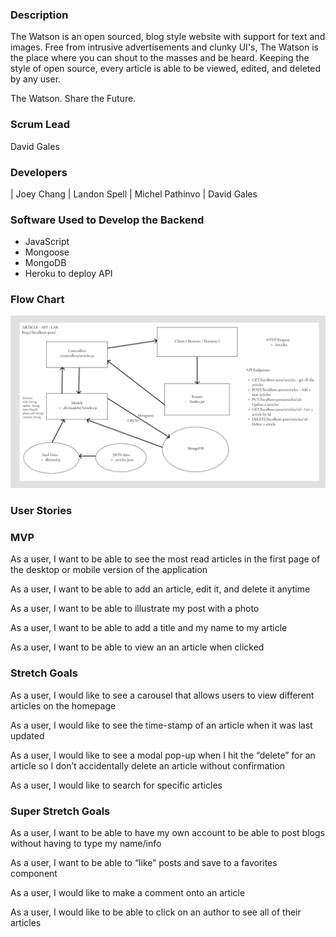 ### Description

The Watson is an open sourced, blog style website with support for text and images. Free from intrusive advertisements and clunky UI's, The Watson is the place where you can shout to the masses and be heard. Keeping the style of open source, every article is able to be viewed, edited, and deleted by any user.

The Watson.
Share the Future.

### Scrum Lead
David Gales

### Developers
| Joey Chang | Landon Spell | Michel Pathinvo | David Gales

### Software Used to Develop the Backend

- JavaScript
- Mongoose
- MongoDB
- Heroku to deploy API

### Flow Chart
![FLOW CHART](assets/flow-chart.png)

### User Stories

### MVP
As a user, I want to be able to see the most read articles in the first page of the desktop or mobile version of the application

As a user, I want to be able to add an article, edit it, and delete it anytime

As a user, I want to be able to illustrate my post with a photo

As a user, I want to be able to add a title and my name to my article

As a user, I want to be able to view an an article when clicked

### Stretch Goals
As a user, I would like to see a carousel that allows users to view different articles on the homepage

As a user, I would like to see the time-stamp of an article when it was last updated

As a user, I would like to see a modal pop-up when I hit the “delete” for an article so I don’t accidentally delete an article without confirmation

As a user, I would like to search for specific articles

### Super Stretch Goals
As a user, I want to be able to have my own account to be able to post blogs without having to type my name/info

As a user, I want to be able to “like” posts and save to a favorites component

As a user, I would like to make a comment onto an article

As a user, I would like to be able to click on an author to see all of their articles